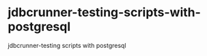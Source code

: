 jdbcrunner-testing-scripts-with-postgresql
==========================================

jdbcrunner-testing scripts with postgresql
